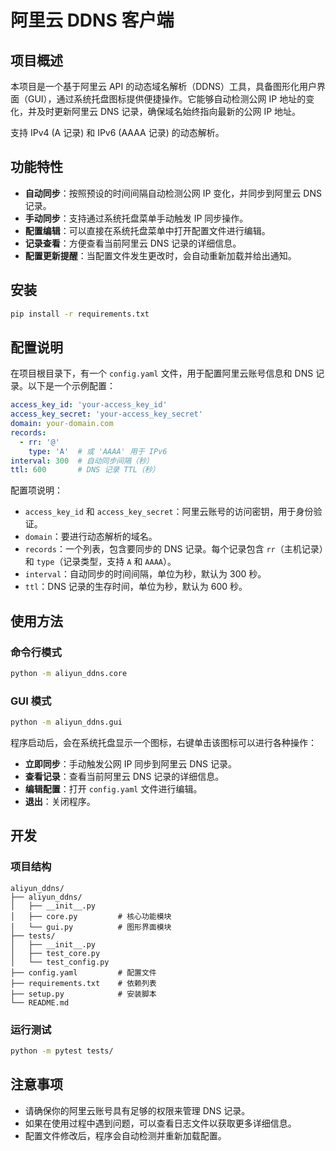 # 阿里云 DDNS 客户端

## 项目概述

本项目是一个基于阿里云 API 的动态域名解析（DDNS）工具，具备图形化用户界面（GUI），通过系统托盘图标提供便捷操作。它能够自动检测公网 IP 地址的变化，并及时更新阿里云 DNS 记录，确保域名始终指向最新的公网 IP 地址。

支持 IPv4 (A 记录) 和 IPv6 (AAAA 记录) 的动态解析。

## 功能特性

- **自动同步**：按照预设的时间间隔自动检测公网 IP 变化，并同步到阿里云 DNS 记录。
- **手动同步**：支持通过系统托盘菜单手动触发 IP 同步操作。
- **配置编辑**：可以直接在系统托盘菜单中打开配置文件进行编辑。
- **记录查看**：方便查看当前阿里云 DNS 记录的详细信息。
- **配置更新提醒**：当配置文件发生更改时，会自动重新加载并给出通知。

## 安装

```bash
pip install -r requirements.txt
```

## 配置说明

在项目根目录下，有一个 `config.yaml` 文件，用于配置阿里云账号信息和 DNS 记录。以下是一个示例配置：

```yaml
access_key_id: 'your-access_key_id'
access_key_secret: 'your-access_key_secret'
domain: your-domain.com
records:
  - rr: '@'
    type: 'A'  # 或 'AAAA' 用于 IPv6
interval: 300  # 自动同步间隔（秒）
ttl: 600       # DNS 记录 TTL（秒）
```

配置项说明：
- `access_key_id` 和 `access_key_secret`：阿里云账号的访问密钥，用于身份验证。
- `domain`：要进行动态解析的域名。
- `records`：一个列表，包含要同步的 DNS 记录。每个记录包含 `rr`（主机记录）和 `type`（记录类型，支持 `A` 和 `AAAA`）。
- `interval`：自动同步的时间间隔，单位为秒，默认为 300 秒。
- `ttl`：DNS 记录的生存时间，单位为秒，默认为 600 秒。

## 使用方法

### 命令行模式

```bash
python -m aliyun_ddns.core
```

### GUI 模式

```bash
python -m aliyun_ddns.gui
```

程序启动后，会在系统托盘显示一个图标，右键单击该图标可以进行各种操作：
- **立即同步**：手动触发公网 IP 同步到阿里云 DNS 记录。
- **查看记录**：查看当前阿里云 DNS 记录的详细信息。
- **编辑配置**：打开 `config.yaml` 文件进行编辑。
- **退出**：关闭程序。

## 开发

### 项目结构

```
aliyun_ddns/
├── aliyun_ddns/
│   ├── __init__.py
│   ├── core.py         # 核心功能模块
│   └── gui.py          # 图形界面模块
├── tests/
│   ├── __init__.py
│   ├── test_core.py
│   └── test_config.py
├── config.yaml         # 配置文件
├── requirements.txt    # 依赖列表
├── setup.py            # 安装脚本
└── README.md
```

### 运行测试

```bash
python -m pytest tests/
```

## 注意事项

- 请确保你的阿里云账号具有足够的权限来管理 DNS 记录。
- 如果在使用过程中遇到问题，可以查看日志文件以获取更多详细信息。
- 配置文件修改后，程序会自动检测并重新加载配置。